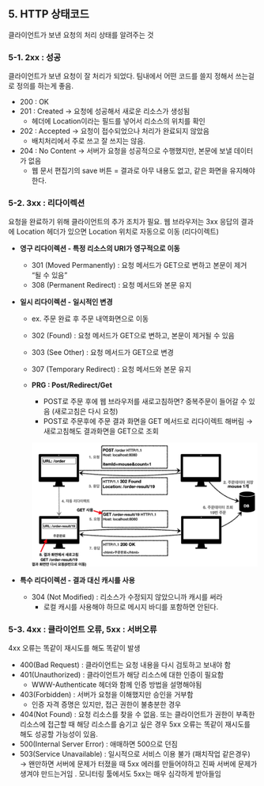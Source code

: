 ## 5. HTTP 상태코드
클라이언트가 보낸 요청의 처리 상태를 알려주는 것
### 5-1. 2xx : 성공
클라이언트가 보낸 요청이 잘 처리가 되었다. 팀내에서 어떤 코드를 쓸지 정해서 쓰는걸로 정의를 하는게 좋음.
- 200 : OK
- 201 : Created → 요청에 성공해서 새로운 리소스가 생성됨
    - 헤더에 Location이라는 필드를 넣어서 리소스의 위치를 확인
- 202 : Accepted → 요청이 접수되었으나 처리가 완료되지 않았음
    - 배치처리에서 주로 쓰고 잘 쓰지는 않음.
- 204 : No Content → 서버가 요청을 성공적으로 수행했지만, 본문에 보낼 데이터가 없음
    - 웹 문서 편집기의 save 버튼 = 결과로 아무 내용도 없고, 같은 화면을 유지해야한다.
### 5-2. 3xx : 리다이렉션
요청을 완료하기 위해 클라이언트의 추가 조치가 필요. 웹 브라우저는 3xx 응답의 결과에 Location 헤더가 있으면 Location 위치로 자동으로 이동 (리다이렉트)
- **영구 리다이렉션 - 특정 리소스의 URI가 영구적으로 이동**
    - 301 (Moved Permanently) : 요청 메서드가 GET으로 변하고 본문이 제거 “될 수 있음”
    - 308 (Permanent Redirect) : 요청 메서드와 본문 유지
- **일시 리다이렉션 - 일시적인 변경**
    - ex. 주문 완료 후 주문 내역화면으로 이동
    - 302 (Found) : 요청 메서드가 GET으로 변하고, 본문이 제거될 수 있음
    - 303 (See Other) : 요청 메서드가 GET으로 변경
    - 307 (Temporary Redirect) : 요청 메서드와 본문 유지
    - **PRG : Post/Redirect/Get**
        
        - POST로 주문 후에 웹 브라우저를 새로고침하면? 중복주문이 들어갈 수 있음 (새로고침은 다시 요청)
        - POST로 주문후에 주문 결과 화면을 GET 메서드로 리다이렉트 해버림 → 새로고침해도 결과화면을 GET으로 조회
        
        ![](attachment/f136841d2c06d92046e0916e7d06b736.png)
        
- **특수 리다이렉션 - 결과 대신 캐시를 사용**
    - 304 (Not Modified) : 리소스가 수정되지 않았으니까 캐시를 써라
        - 로컬 캐시를 사용해야 하므로 메시지 바디를 포함하면 안된다.
### 5-3. 4xx : 클라이언트 오류, 5xx : 서버오류
4xx 오류는 똑같이 재시도를 해도 똑같이 발생
- 400(Bad Request) : 클라이언트는 요청 내용을 다시 검토하고 보내야 함
- 401(Unauthorized) : 클라이언트가 해당 리소스에 대한 인증이 필요함
    - WWW-Authenticate 헤더와 함께 인증 방법을 설명해야됨
- 403(Forbidden) : 서버가 요청을 이해했지만 승인을 거부함
    - 인증 자격 증명은 있지만, 접근 권한이 불충분한 경우
- 404(Not Found) : 요청 리소스를 찾을 수 없음. 또는 클라이언트가 권한이 부족한 리소스에 접근할 때 해당 리소스를 숨기고 싶은 경우
5xx 오류는 똑같이 재시도를 해도 성공할 가능성이 있음.
- 500(Internal Server Error) : 애매하면 500으로 던짐
- 503(Service Unavailable) : 일시적으로 서비스 이용 불가 (패치작업 같은경우)
→ 왠만하면 서버에 문제가 터졌을 때 5xx 에러를 만들어야하고 진짜 서버에 문제가 생겨야 만드는거임 . 모니터링 툴에서도 5xx는 매우 심각하게 받아들임